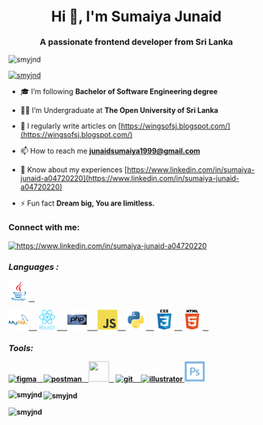  <h1 align="center">Hi 👋, I'm Sumaiya Junaid</h1>
<h3 align="center">A passionate frontend developer from Sri Lanka</h3>

<p align="left"> <img src="https://komarev.com/ghpvc/?username=smyjnd&label=Profile%20views&color=0e75b6&style=flat" alt="smyjnd" /> </p>

<p align="left"> <a href="https://github.com/ryo-ma/github-profile-trophy"><img src="https://github-profile-trophy.vercel.app/?username=smyjnd" alt="smyjnd" /></a> </p>

- 🎓 I’m following **Bachelor of Software Engineering degree**

- 👨‍💻 I’m Undergraduate at **The Open University of Sri Lanka**

- 📝 I regularly write articles on [https://wingsofsj.blogspot.com/](https://wingsofsj.blogspot.com/)

- 📫 How to reach me **junaidsumaiya1999@gmail.com**

- 📄 Know about my experiences [https://www.linkedin.com/in/sumaiya-junaid-a04720220](https://www.linkedin.com/in/sumaiya-junaid-a04720220)

- ⚡ Fun fact **Dream big, You are limitless.**

<h3 align="left">Connect with me:</h3>
<p align="left">
<a href="https://linkedin.com/in/https://www.linkedin.com/in/sumaiya-junaid-a04720220" target="blank"><img align="center" src="https://raw.githubusercontent.com/rahuldkjain/github-profile-readme-generator/master/src/images/icons/Social/linked-in-alt.svg" alt="https://www.linkedin.com/in/sumaiya-junaid-a04720220" height="30" width="40" /></a>
</p>
<h3 align="left"><b><i>Languages :</i></b></h3>

 <p align="left"><a href="https://www.java.com" target="_blank"> <img src="https://raw.githubusercontent.com/devicons/devicon/master/icons/java/java-original.svg" alt="java" width="40" height="40"/>&nbsp;&nbsp;&nbsp; </a>
 
<a href="https://www.mysql.com/" target="_blank"> <img src="https://raw.githubusercontent.com/devicons/devicon/master/icons/mysql/mysql-original-wordmark.svg" alt="mysql" width="40" height="40"/>&nbsp;&nbsp;&nbsp; </a>
<a href="https://reactjs.org/" target="_blank" rel="noreferrer"> <img src="https://raw.githubusercontent.com/devicons/devicon/master/icons/react/react-original-wordmark.svg" alt="react" width="40" height="40"/> &nbsp;&nbsp;&nbsp; </a>
<a href="https://www.php.net" target="_blank" rel="noreferrer"> <img src="https://raw.githubusercontent.com/devicons/devicon/master/icons/php/php-original.svg" alt="php" width="40" height="40"/> &nbsp;&nbsp;&nbsp; </a>
<a href="https://developer.mozilla.org/en-US/docs/Web/JavaScript" target="_blank" rel="noreferrer"> <img src="https://raw.githubusercontent.com/devicons/devicon/master/icons/javascript/javascript-original.svg" alt="javascript" width="40" height="40"/>&nbsp;&nbsp;&nbsp; </a> 
<a href="https://www.python.org" target="_blank"> <img src="https://raw.githubusercontent.com/devicons/devicon/master/icons/python/python-original.svg" alt="python" width="40" height="40"/>&nbsp;&nbsp;&nbsp; </a>
<a href="https://www.w3schools.com/css/" target="_blank"> <img src="https://raw.githubusercontent.com/devicons/devicon/master/icons/css3/css3-original-wordmark.svg" alt="css3" width="40" height="40"/>&nbsp;&nbsp;&nbsp; </a>
<a href="https://www.w3.org/html/" target="_blank"> <img src="https://raw.githubusercontent.com/devicons/devicon/master/icons/html5/html5-original-wordmark.svg" alt="html5" width="40" height="40"/>&nbsp;&nbsp;&nbsp; </a>


<h3 align="left"><b><i>Tools: </i></h3>

<a href="https://www.figma.com/" target="_blank"> <img src="https://www.vectorlogo.zone/logos/figma/figma-icon.svg" alt="figma" width="40" height="40"/>&nbsp;&nbsp;&nbsp; </a>
<a href="https://postman.com" target="_blank" rel="noreferrer"> <img src="https://www.vectorlogo.zone/logos/getpostman/getpostman-icon.svg" alt="postman" width="40" height="40"/>&nbsp;&nbsp;&nbsp;  </a>
<a href="https://www.jetbrains.com/idea/" target="_blank"> <img src="https://img.icons8.com/color/48/000000/intellij-idea.png" width="40" height="40"/>&nbsp;&nbsp;&nbsp;</a> 
 <a href="https://git-scm.com/" target="_blank" rel="noreferrer"> <img src="https://www.vectorlogo.zone/logos/git-scm/git-scm-icon.svg" alt="git" width="40" height="40"/> &nbsp;&nbsp;&nbsp; </a>
<a href="https://www.adobe.com/in/products/illustrator.html" target="_blank" rel="noreferrer"> <img src="https://www.vectorlogo.zone/logos/adobe_illustrator/adobe_illustrator-icon.svg" alt="illustrator" width="40" height="40"/> </a>
 <a href="https://www.photoshop.com/en" target="_blank" rel="noreferrer"> <img src="https://raw.githubusercontent.com/devicons/devicon/master/icons/photoshop/photoshop-line.svg" alt="photoshop" width="40" height="40"/> </a>


<p><img align="left" src="https://github-readme-stats.vercel.app/api/top-langs?username=smyjnd&show_icons=true&locale=en&layout=compact" alt="smyjnd" /></p>

<p>&nbsp;<img align="center" src="https://github-readme-stats.vercel.app/api?username=smyjnd&show_icons=true&locale=en" alt="smyjnd" /></p>

<p><img align="center" src="https://github-readme-streak-stats.herokuapp.com/?user=smyjnd&" alt="smyjnd" /></p>
